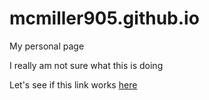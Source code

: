 # mcmiller905.github.io
My personal page

I really am not sure what this is doing

Let's see if this link works
<a href="./spotify-sidecar.html">here</a>
